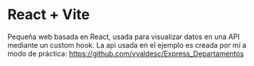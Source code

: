 # React + Vite

Pequeña web basada en React, usada para visualizar datos en una API mediante un custom hook.
La api usada en el ejemplo es creada por mí a modo de práctica: https://github.com/vvaldesc/Express_Departamentos
